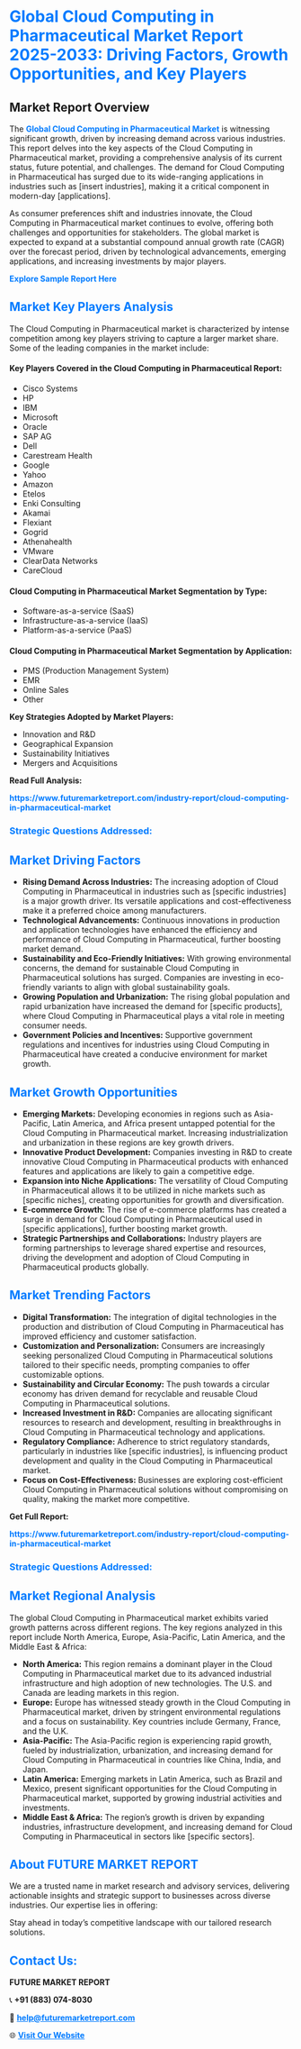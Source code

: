 <h1 style="color: #007BFF;">Global Cloud Computing in Pharmaceutical Market Report 2025-2033: Driving Factors, Growth Opportunities, and Key Players</h1>

<section id="overview">
<h2>Market Report Overview</h2>
<p>The <a href="https://www.futuremarketreport.com/industry-report/cloud-computing-in-pharmaceutical-market" style="color: #007BFF; text-decoration: none;"><strong>Global Cloud Computing in Pharmaceutical Market</strong></a> is witnessing significant growth, driven by increasing demand across various industries. This report delves into the key aspects of the Cloud Computing in Pharmaceutical market, providing a comprehensive analysis of its current status, future potential, and challenges. The demand for Cloud Computing in Pharmaceutical has surged due to its wide-ranging applications in industries such as [insert industries], making it a critical component in modern-day [applications].</p>
<p>As consumer preferences shift and industries innovate, the Cloud Computing in Pharmaceutical market continues to evolve, offering both challenges and opportunities for stakeholders. The global market is expected to expand at a substantial compound annual growth rate (CAGR) over the forecast period, driven by technological advancements, emerging applications, and increasing investments by major players.</p>
</section>

<section id="overview">
<p><a href="https://www.futuremarketreport.com/request-sample/reportId=105972" style="color: #007BFF; text-decoration: none;"><strong>Explore Sample Report Here</strong></a></p>
</section>

<section id="key-players">
<h2 style="color: #007BFF;">Market Key Players Analysis</h2>
<p>The Cloud Computing in Pharmaceutical market is characterized by intense competition among key players striving to capture a larger market share. Some of the leading companies in the market include:</p>
<h4>Key Players Covered in the Cloud Computing in Pharmaceutical Report:</h4>
<ul><li>Cisco Systems</li><li>HP</li><li>IBM</li><li>Microsoft</li><li>Oracle</li><li>SAP AG</li><li>Dell</li><li>Carestream Health</li><li>Google</li><li>Yahoo</li><li>Amazon</li><li>Etelos</li><li>Enki Consulting</li><li>Akamai</li><li>Flexiant</li><li>Gogrid</li><li>Athenahealth</li><li>VMware</li><li>ClearData Networks</li><li>CareCloud</li></ul>
<h4>Cloud Computing in Pharmaceutical Market Segmentation by Type:</h4>
<ul><li>Software-as-a-service (SaaS)</li><li>Infrastructure-as-a-service (IaaS)</li><li>Platform-as-a-service (PaaS)</li></ul>

<h4>Cloud Computing in Pharmaceutical Market Segmentation by Application:</h4>
<ul><li>PMS (Production Management System)</li><li>EMR</li><li>Online Sales</li><li>Other</li></ul>
<p><strong>Key Strategies Adopted by Market Players:</strong></p>
<ul>
<li>Innovation and R&D</li>
<li>Geographical Expansion</li>
<li>Sustainability Initiatives</li>
<li>Mergers and Acquisitions</li>
</ul>
</section>

<section>
<p><strong>Read Full Analysis: </strong></p><a href="https://www.futuremarketreport.com/industry-report/cloud-computing-in-pharmaceutical-market" style="color: #007BFF; text-decoration: none;"><strong>https://www.futuremarketreport.com/industry-report/cloud-computing-in-pharmaceutical-market</strong></a>
<h3 style="color: #007BFF;">Strategic Questions Addressed:</h3>
</section>

<section id="driving-factors">
<h2 style="color: #007BFF;">Market Driving Factors</h2>
<ul>
<li><strong>Rising Demand Across Industries:</strong> The increasing adoption of Cloud Computing in Pharmaceutical in industries such as [specific industries] is a major growth driver. Its versatile applications and cost-effectiveness make it a preferred choice among manufacturers.</li>
<li><strong>Technological Advancements:</strong> Continuous innovations in production and application technologies have enhanced the efficiency and performance of Cloud Computing in Pharmaceutical, further boosting market demand.</li>
<li><strong>Sustainability and Eco-Friendly Initiatives:</strong> With growing environmental concerns, the demand for sustainable Cloud Computing in Pharmaceutical solutions has surged. Companies are investing in eco-friendly variants to align with global sustainability goals.</li>
<li><strong>Growing Population and Urbanization:</strong> The rising global population and rapid urbanization have increased the demand for [specific products], where Cloud Computing in Pharmaceutical plays a vital role in meeting consumer needs.</li>
<li><strong>Government Policies and Incentives:</strong> Supportive government regulations and incentives for industries using Cloud Computing in Pharmaceutical have created a conducive environment for market growth.</li>
</ul>
</section>

<section id="growth-opportunities">
<h2 style="color: #007BFF;">Market Growth Opportunities</h2>
<ul>
<li><strong>Emerging Markets:</strong> Developing economies in regions such as Asia-Pacific, Latin America, and Africa present untapped potential for the Cloud Computing in Pharmaceutical market. Increasing industrialization and urbanization in these regions are key growth drivers.</li>
<li><strong>Innovative Product Development:</strong> Companies investing in R&D to create innovative Cloud Computing in Pharmaceutical products with enhanced features and applications are likely to gain a competitive edge.</li>
<li><strong>Expansion into Niche Applications:</strong> The versatility of Cloud Computing in Pharmaceutical allows it to be utilized in niche markets such as [specific niches], creating opportunities for growth and diversification.</li>
<li><strong>E-commerce Growth:</strong> The rise of e-commerce platforms has created a surge in demand for Cloud Computing in Pharmaceutical used in [specific applications], further boosting market growth.</li>
<li><strong>Strategic Partnerships and Collaborations:</strong> Industry players are forming partnerships to leverage shared expertise and resources, driving the development and adoption of Cloud Computing in Pharmaceutical products globally.</li>
</ul>
</section>

<section id="trending-factors">
<h2 style="color: #007BFF;">Market Trending Factors</h2>
<ul>
<li><strong>Digital Transformation:</strong> The integration of digital technologies in the production and distribution of Cloud Computing in Pharmaceutical has improved efficiency and customer satisfaction.</li>
<li><strong>Customization and Personalization:</strong> Consumers are increasingly seeking personalized Cloud Computing in Pharmaceutical solutions tailored to their specific needs, prompting companies to offer customizable options.</li>
<li><strong>Sustainability and Circular Economy:</strong> The push towards a circular economy has driven demand for recyclable and reusable Cloud Computing in Pharmaceutical solutions.</li>
<li><strong>Increased Investment in R&D:</strong> Companies are allocating significant resources to research and development, resulting in breakthroughs in Cloud Computing in Pharmaceutical technology and applications.</li>
<li><strong>Regulatory Compliance:</strong> Adherence to strict regulatory standards, particularly in industries like [specific industries], is influencing product development and quality in the Cloud Computing in Pharmaceutical market.</li>
<li><strong>Focus on Cost-Effectiveness:</strong> Businesses are exploring cost-efficient Cloud Computing in Pharmaceutical solutions without compromising on quality, making the market more competitive.</li>
</ul>
</section>

<section>
<p><strong>Get Full Report: </strong></p><a href="https://www.futuremarketreport.com/industry-report/cloud-computing-in-pharmaceutical-market" style="color: #007BFF; text-decoration: none;"><strong>https://www.futuremarketreport.com/industry-report/cloud-computing-in-pharmaceutical-market</strong></a>
<h3 style="color: #007BFF;">Strategic Questions Addressed:</h3>
</section>


<section id="regional-analysis">
<h2 style="color: #007BFF;">Market Regional Analysis</h2>
<p>The global Cloud Computing in Pharmaceutical market exhibits varied growth patterns across different regions. The key regions analyzed in this report include North America, Europe, Asia-Pacific, Latin America, and the Middle East & Africa:</p>
<ul>
<li><strong>North America:</strong> This region remains a dominant player in the Cloud Computing in Pharmaceutical market due to its advanced industrial infrastructure and high adoption of new technologies. The U.S. and Canada are leading markets in this region.</li>
<li><strong>Europe:</strong> Europe has witnessed steady growth in the Cloud Computing in Pharmaceutical market, driven by stringent environmental regulations and a focus on sustainability. Key countries include Germany, France, and the U.K.</li>
<li><strong>Asia-Pacific:</strong> The Asia-Pacific region is experiencing rapid growth, fueled by industrialization, urbanization, and increasing demand for Cloud Computing in Pharmaceutical in countries like China, India, and Japan.</li>
<li><strong>Latin America:</strong> Emerging markets in Latin America, such as Brazil and Mexico, present significant opportunities for the Cloud Computing in Pharmaceutical market, supported by growing industrial activities and investments.</li>
<li><strong>Middle East & Africa:</strong> The region’s growth is driven by expanding industries, infrastructure development, and increasing demand for Cloud Computing in Pharmaceutical in sectors like [specific sectors].</li>
</ul>
</section>

<footer>
<h2 style="color: #007BFF;">About FUTURE MARKET REPORT</h2>
<p>We are a trusted name in market research and advisory services, delivering actionable insights and strategic support to businesses across diverse industries. Our expertise lies in offering:</p>

<p>Stay ahead in today’s competitive landscape with our tailored research solutions.</p>

<h2 style="color: #007BFF;">Contact Us:</h2>
<p><strong>FUTURE MARKET REPORT</strong></p>
<p>📞 <strong>+91 (883) 074-8030</strong></p>
<p>📧 <strong><a href="mailto:help@futuremarketreport.com" style="color: #007BFF;">help@futuremarketreport.com</a></strong></p>
<p>🌐 <strong><a href="https://www.futuremarketreport.com/" style="color: #007BFF;">Visit Our Website</a></strong></p>
</footer>
